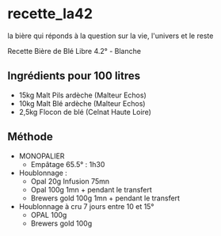# recette_la42
la bière qui réponds à la question sur la vie, l'univers et le reste

Recette Bière de Blé Libre  4.2° - Blanche

## Ingrédients pour 100 litres

* 15kg Malt Pils ardèche (Malteur Echos) 
* 10kg Malt Blé ardèche (Malteur Echos)
* 2,5kg Flocon de blé (Celnat Haute Loire) 

## Méthode

* MONOPALIER 
  * Empâtage 65.5° : 1h30
* Houblonnage :
  * Opal 20g Infusion 75mn
  * Opal  100g 1mn + pendant le transfert  
  * Brewers gold 100g 1mn  + pendant le transfert 
* Houblonnage à cru 7 jours entre 10 et 15° 
  * OPAL 100g 
  * Brewers gold 100g



